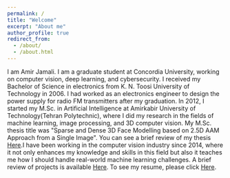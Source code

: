 ```yaml
---
permalink: /
title: "Welcome"
excerpt: "About me"
author_profile: true
redirect_from: 
  - /about/
  - /about.html
---
```


I am Amir Jamali. I am a graduate student at Concordia University, working on computer vision, deep learning, and cybersecurity. I received my Bachelor of Science in electronics from K. N. Toosi University of Technology in 2006. I had worked as an electronics engineer to design the power supply for radio FM transmitters after my graduation. In 2012, I started my M.Sc. in Artificial Intelligence at Amirkabir University of Technology(Tehran Polytechnic), where I did my research in the fields of machine learning, image processing, and 3D computer vision. My M.Sc. thesis title was "Sparse and Dense 3D Face Modelling based on 2.5D AAM Approach from a Single Image". You can see a brief review of my thesis [Here](https://amir-jamali.github.io/files/Msc_Thesis.pdf).I have been working in the computer vision industry since 2014, where it not only enhances my knowledge and skills in this field but also it teaches me how I should handle real-world machine learning challenges. A brief review of projects is available [Here](https://amir-jamali.github.io/files/Professional_Project.pdf).
To see my resume, please click [Here](https://amir-jamali.github.io/files/My_CV.pdf).
